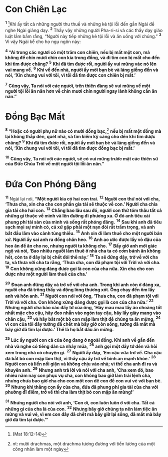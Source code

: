 # Con Chiên Lạc
<sup><b>1</b></sup> [^1*]Khi ấy tất cả những người thu thuế và những kẻ tội lỗi đến gần Ngài để nghe Ngài giảng dạy. <sup><b>2</b></sup> Thấy vậy những người Pha-ri-si và các thầy dạy giáo luật lầm bầm rằng, “Người này tiếp những kẻ tội lỗi và ăn uống với chúng.” <sup><b>3</b></sup> Vì vậy Ngài kể cho họ ngụ ngôn này:

<sup><b>4</b></sup> **“Ai trong các ngươi có một trăm con chiên, nếu bị mất một con, mà không để chín mươi chín con kia trong đồng, và đi tìm con bị mất cho đến khi tìm được chăng?** <sup><b>5</b></sup> **Khi đã tìm được rồi, người ấy vui mừng vác nó lên vai mang về.** <sup><b>6</b></sup> **Khi về đến nhà, người ấy mời bạn bè và láng giềng đến và nói, ‘Xin chung vui với tôi, vì tôi đã tìm được con chiên bị mất.’**

<sup><b>7</b></sup> **Cũng vậy, Ta nói với các ngươi, trên thiên đàng sẽ vui mừng về một người tội lỗi ăn năn hơn về chín mươi chín người ngay lành không cần ăn năn.”**


# Đồng Bạc Mất
<sup><b>8</b></sup> **“Hoặc có người phụ nữ nào có mười đồng bạc,**[^1] **nếu bị mất một đồng mà lại không thắp đèn, quét nhà, và tìm kiếm kỹ càng cho đến khi tìm được chăng?** <sup><b>9</b></sup> **Khi đã tìm được rồi, người ấy mời bạn bè và láng giềng đến và nói, ‘Xin chung vui với tôi, vì tôi đã tìm được đồng bạc bị mất.’**

<sup><b>10</b></sup> **Cũng vậy, Ta nói với các ngươi, sẽ có vui mừng trước mặt các thiên sứ của Đức Chúa Trời về một người tội lỗi ăn năn.”**


# Đứa Con Phóng Đãng
<sup><b>11</b></sup> Ngài lại nói, **“Một người kia có hai con trai.** <sup><b>12</b></sup> **Người con thứ nói với cha, ‘Thưa cha, xin cha cho con phần gia tài sẽ thuộc về con.’ Người cha chia gia tài cho hai con.** <sup><b>13</b></sup> **Chẳng bao lâu sau đó, người con thứ tóm thâu tất cả những gì thuộc về mình và lên đường đi phương xa. Ở đó anh tiêu xài phung phí tài sản của mình và sống rất phóng đãng.** <sup><b>14</b></sup> **Sau khi anh đã tiêu sạch mọi sự mình có, cả xứ gặp phải một nạn đói rất trầm trọng, và anh bắt đầu lâm vào cảnh túng thiếu.** <sup><b>15</b></sup> **Anh xin đi làm thuê cho một người bản xứ. Người ấy sai anh ra đồng chăn heo.** <sup><b>16</b></sup> **Anh ao ước được lấy vỏ đậu của heo ăn để ăn cho no, nhưng người ta không cho.** <sup><b>17</b></sup> **Bấy giờ anh mới giác ngộ và nói, ‘Bao nhiêu người làm thuê ở nhà cha ta có cơm bánh ăn không hết, còn ta ở đây lại bị chết đói thể này.’** <sup><b>18</b></sup> **Ta sẽ đứng dậy, trở về với cha ta, và thưa với cha ta rằng, ‘Thưa cha, con đã phạm tội với Trời và với cha.** <sup><b>19</b></sup> **Con không xứng đáng được gọi là con của cha nữa. Xin cha cho con được như một người làm thuê của cha.’**

<sup><b>20</b></sup> **Đoạn anh đứng dậy và trở về với cha anh. Trong khi anh còn ở đàng xa, người cha đã trông thấy và động lòng thương xót. Ông chạy đến ôm lấy anh và hôn anh.** <sup><b>21</b></sup> **Người con nói với ông, ‘Thưa cha, con đã phạm tội với Trời và với cha. Con không xứng đáng được gọi là con của cha nữa.’** <sup><b>22</b></sup> **Nhưng người cha bảo các đầy tớ của ông, ‘Hãy mau mau lấy áo choàng tốt nhất mặc cho cậu, hãy đeo nhẫn vào ngón tay cậu, hãy lấy giày mang vào chân cậu,** <sup><b>23</b></sup> **và hãy bắt một bò con mập làm thịt để chúng ta ăn mừng,** <sup><b>24</b></sup> **vì con của tôi đây tưởng đã chết mà bây giờ còn sống, tưởng đã mất mà bây giờ đã tìm lại được.’ Thế là họ bắt đầu ăn mừng.**

<sup><b>25</b></sup> **Lúc ấy người con cả của ông đang ở ngoài đồng. Khi anh về gần đến nhà và nghe có tiếng đàn ca nhảy múa,** <sup><b>26</b></sup> **anh gọi một đầy tớ đến và hỏi xem trong nhà có chuyện gì.** <sup><b>27</b></sup> **Người ấy đáp, ‘Em cậu vừa trở về. Cha cậu đã bắt bò con mập làm thịt, vì thấy cậu ấy trở về bình an mạnh khỏe.’** <sup><b>28</b></sup> **Người con cả liền nổi giận và không chịu vào nhà; vì thế cha anh đi ra và khuyên anh.** <sup><b>29</b></sup> **Nhưng anh trả lời và nói với cha anh, ‘Cha xem đó, bao nhiêu năm nay con phục vụ cha, con không bao giờ làm trái lệnh cha, nhưng chưa bao giờ cha cho con một con dê con để con vui vẻ với bạn bè.** <sup><b>30</b></sup> **Nhưng khi thằng con ấy của cha, đứa đã phung phí gia tài của cha với phường đĩ điếm, trở về thì cha làm thịt bò con mập ăn mừng!’**

<sup><b>31</b></sup> **Nhưng người cha nói với anh, ‘Con ơi, con luôn luôn ở với cha. Tất cả những gì của cha là của con.** <sup><b>32</b></sup> **Nhưng bây giờ chúng ta nên làm tiệc ăn mừng và vui vẻ, vì em con đây đã chết mà bây giờ lại sống, đã mất mà bây giờ đã tìm lại được.’”**

[^1]: nt: mười drachmas, một drachma tương đương với tiền lương của một công nhân làm một ngày
[^1*]: (Mat 18:12-14)
